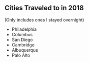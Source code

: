 ## Cities Traveled to in 2018

(Only includes ones I stayed overnight)

* Philadelphia
* Columbus
* San Diego
* Cambridge
* Albuquerque
* Palo Alto
